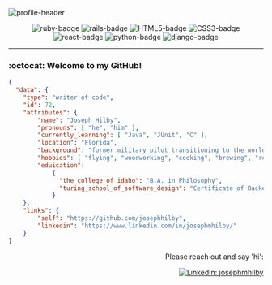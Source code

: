 ![profile-header](https://capsule-render.vercel.app/api?type=waving&color=0:CC0000,100:FFD43B&height=100&section=header&text=Hi%20there%20I'm%20Joe&fontColor=C9D1D9&fontSize=50&fontAlign=25)

<div align="center">

![ruby-badge][ruby] ![rails-badge][ruby-rails] ![HTML5-badge][HTML5] ![CSS3-badge][CSS3] ![react-badge][react] ![python-badge][python] ![django-badge][django] <br>

</div>
    
---

<div align="left">

### :octocat: Welcome to my GitHub!
    
</div>

```json
{
  "data": {
    "type": "writer of code",
    "id": 72,
    "attributes": {
        "name": "Joseph Hilby",
        "pronouns": [ "he", "him" ],
        "currently_learning": [ "Java", "JUnit", "C" ],
        "location": "Florida",
        "background": "former military pilot transitioning to the world of programming",
        "hobbies": [ "flying", "woodworking", "cooking", "brewing", "retro gaming" ],
        "eduication":
            {
              "the_college_of_idaho": "B.A. in Philosophy",
              "turing_school_of_software_design": "Certificate of Backend Engineering"
            }
    },
    "links": {
        "self": "https://github.com/josephhilby",
        "linkedin": "https://www.linkedin.com/in/josephmhilby/"
    }
}
``` 

<div align="right">

Please reach out and say 'hi':
    
[![LinkedIn: josephmhilby][linkedin-badge]][LinkedIn]<br>
    
</div>

<!-- LINKS -->

[LinkedIn]: https://www.linkedin.com/in/josephmhilby/
[linkedin-badge]: https://img.shields.io/badge/Joseph--Hilby-%23OpenToWork-green?style=flat&logo=Linkedin&logoColor=black&color=7DE787&labelColor=A5D6FF

[ruby]: https://img.shields.io/badge/-Ruby-CC0000?style=flat&logo=ruby&logoColor=FEFEFE
[ruby-rails]: https://img.shields.io/badge/-Ruby_on_Rails-CC0000?style=flat&logo=ruby-on-rails&logoColor=FEFEFE

[HTML5]: https://img.shields.io/badge/-HTML5-E34F26?style=flat&logo=html5&logoColor=FEFEFE
[CSS3]: https://img.shields.io/badge/-CSS3-1572B6?style=flat&logo=css3&logoColor=FEFEFE

[react]: https://img.shields.io/badge/-ReactJS-61DAFB?logo=react&logoColor=white&style=flat
[javascript]: https://img.shields.io/badge/-JavaScript-#F7DF1E?logo=javascript&logoColor=white&style=flat

[python]: https://img.shields.io/badge/-Python-FFD43B?style=flat&logo=python&logoColor=blue
[django]: https://img.shields.io/badge/-Django-092E20?style=flat&logo=django&logoColor=green

<!-- OLD: LINKS, BADGES, AND RESOURCES
https://github.com/anuraghazra/github-readme-stats
badges from https://github.com/alexandresanlim/Badges4-README.md-Profile
https://hendrasob.github.io/badges/#social-

[GitHub]: https://github.com/josephhilby
[github-follow-badge]: https://img.shields.io/github/followers/josephhilby?label=follow&style=social
[![GitHub: josephhilby][github-follow-badge]][GitHub]

[gmail]: mailto:Joseph.Hilby@gmail.com
[gmail-badge]: https://img.shields.io/badge/gmail-Joseph.Hilby@gmail.com-green?style=flat&logo=gmail&logoColor=white&color=white&labelColor=EA4335
[![Email: Joseph.Hilby@gmail.com][gmail-badge]][gmail]

[profile-header]: https://capsule-render.vercel.app/api?type=waving&color=0:CC0000,100:FFD43B&height=100&section=header&text=Hi%20there%20I'm%20Joe&fontColor=FEFEFE&fontSize=50&fontAlign=25
